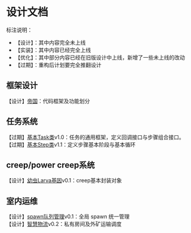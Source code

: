 设计文档
=
标注说明：  
* 【设计】：其中内容完全未上线
* 【实装】：其中内容已经完全上线
* 【优化】：其中部分内容已经在旧版设计中上线，新增了一些未上线的改动
* 【过期】：重构后计划要完全推翻设计

框架设计
-
【设计】[帝国](Leaders.md)：代码框架及功能划分

任务系统
-
【过期】[基本Task类](Task.md)v1.0：任务的通用框架，定义回调接口与步骤组合接口。  
【过期】[基本Step类](Step.md)v1.1：定义步骤基本阶段与基本循环  

creep/power creep系统
-
【设计】[幼虫Larva基因](./Larva.md)v0.1：creep基本封装对象  


室内运维
-
【设计】[spawn队列管理](Spawn.md)v0.1：全局 spawn 统一管理  
【设计】[智慧物流](Logistics.md)v0.2：私有房间及外矿运输调度
